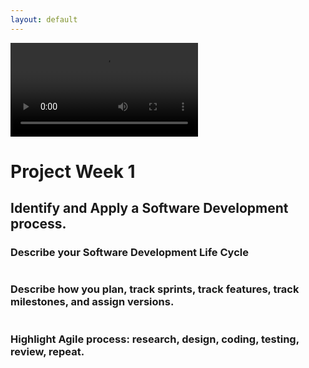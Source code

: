 ```yaml
---
layout: default
---
```


<div id="video_wrapper">
  <video autoplay loop>
    <source src="https://drive.google.com/uc?export=view&id=1lDrbQtLYGj79HjdD-icfLel9xTnVn-T7" type="video/mp4">
  </video>
</div>

# Project Week 1

## Identify and Apply a Software Development process.

### Describe your Software Development Life Cycle

```html

```

### Describe how you plan, track sprints, track features, track milestones, and assign versions.

```html

```

### Highlight Agile process: research, design, coding, testing, review, repeat.

```html

```

